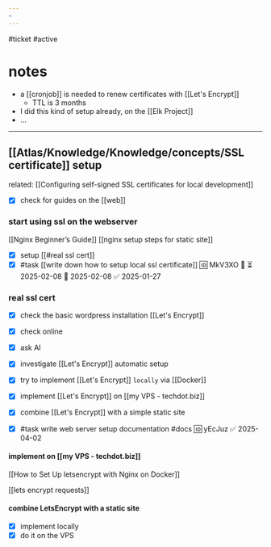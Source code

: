 ```yaml
---
~
---
```

#ticket #active 

# notes
- a [[cronjob]] is needed to renew certificates with [[Let's Encrypt]]
	- TTL is 3 months
- I did this kind of setup already, on the [[Elk Project]]
- …

---
## [[Atlas/Knowledge/Knowledge/concepts/SSL certificate]] setup
related: [[Configuring self-signed SSL certificates for local development]]
- [x] check for guides on the [[web]]
### start using ssl on the webserver
[[Nginx Beginner’s Guide]]
[[nginx setup steps for static site]]

- [x] setup [[#real ssl cert]]
- [x] #task [[write down how to setup local ssl certificate]] 🆔 MkV3XO 🔼 ⏳ 2025-02-08 📅 2025-02-08 ✅ 2025-01-27

### real ssl cert
- [x] check the basic wordpress installation [[Let's Encrypt]]
- [x] check online
- [x] ask AI
- [x] investigate [[Let's Encrypt]] automatic setup
- [x] try to implement [[Let's Encrypt]] `locally` via [[Docker]]
- [x] implement [[Let's Encrypt]] on [[my VPS - techdot.biz]]
- [x] combine [[Let's Encrypt]] with a simple static site

- [x] #task write web server setup documentation #docs 🆔 yEcJuz ✅ 2025-04-02

#### implement on [[my VPS - techdot.biz]]
 [[How to Set Up letsencrypt with Nginx on Docker]]

[[lets encrypt requests]]

#### combine LetsEncrypt with a static site
- [x] implement locally
- [x] do it on the VPS
